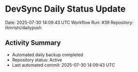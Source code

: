 # DevSync Daily Status Update
Date: 2025-07-30 14:09:43 UTC
Workflow Run: #39
Repository: iitmrishi/dailypush

## Activity Summary
- Automated daily backup completed
- Repository status: Active
- Last automated commit: 2025-07-30 14:09:43 UTC
